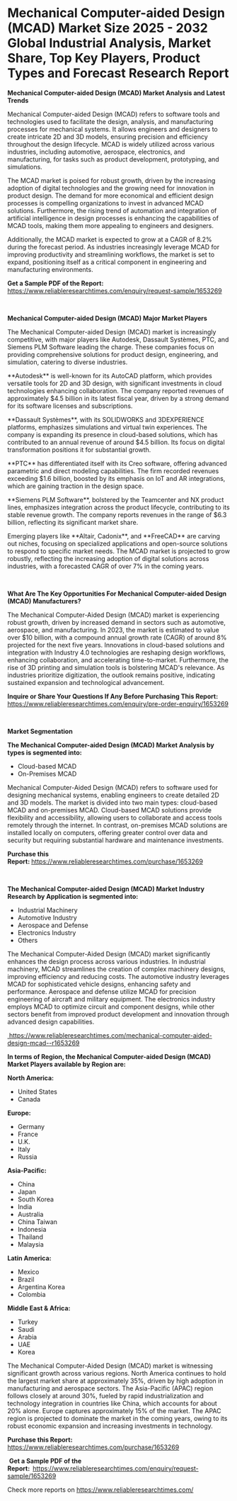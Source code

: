 <p><h1>Mechanical Computer-aided Design (MCAD) Market Size 2025 - 2032 Global Industrial Analysis, Market Share, Top Key Players, Product Types and Forecast Research Report</h1></p><p><strong>Mechanical Computer-aided Design (MCAD) Market Analysis and Latest Trends</strong></p>
<p><p>Mechanical Computer-aided Design (MCAD) refers to software tools and technologies used to facilitate the design, analysis, and manufacturing processes for mechanical systems. It allows engineers and designers to create intricate 2D and 3D models, ensuring precision and efficiency throughout the design lifecycle. MCAD is widely utilized across various industries, including automotive, aerospace, electronics, and manufacturing, for tasks such as product development, prototyping, and simulations.</p><p>The MCAD market is poised for robust growth, driven by the increasing adoption of digital technologies and the growing need for innovation in product design. The demand for more economical and efficient design processes is compelling organizations to invest in advanced MCAD solutions. Furthermore, the rising trend of automation and integration of artificial intelligence in design processes is enhancing the capabilities of MCAD tools, making them more appealing to engineers and designers.</p><p>Additionally, the MCAD market is expected to grow at a CAGR of 8.2% during the forecast period. As industries increasingly leverage MCAD for improving productivity and streamlining workflows, the market is set to expand, positioning itself as a critical component in engineering and manufacturing environments.</p></p>
<p><strong>Get a Sample PDF of the Report:&nbsp;</strong> <a href="https://www.reliableresearchtimes.com/enquiry/request-sample/1653269?utm_campaign=2232&utm_medium=2&utm_source=Github&utm_content=ia&utm_term=11032025&utm_id=mechanical-computer-aided-design-mcad">https://www.reliableresearchtimes.com/enquiry/request-sample/1653269</a></p>
<p>&nbsp;</p>
<p><strong>Mechanical Computer-aided Design (MCAD) Major Market Players</strong></p>
<p><p>The Mechanical Computer-aided Design (MCAD) market is increasingly competitive, with major players like Autodesk, Dassault Systèmes, PTC, and Siemens PLM Software leading the charge. These companies focus on providing comprehensive solutions for product design, engineering, and simulation, catering to diverse industries.</p><p>**Autodesk** is well-known for its AutoCAD platform, which provides versatile tools for 2D and 3D design, with significant investments in cloud technologies enhancing collaboration. The company reported revenues of approximately $4.5 billion in its latest fiscal year, driven by a strong demand for its software licenses and subscriptions.</p><p>**Dassault Systèmes**, with its SOLIDWORKS and 3DEXPERIENCE platforms, emphasizes simulations and virtual twin experiences. The company is expanding its presence in cloud-based solutions, which has contributed to an annual revenue of around $4.5 billion. Its focus on digital transformation positions it for substantial growth.</p><p>**PTC** has differentiated itself with its Creo software, offering advanced parametric and direct modeling capabilities. The firm recorded revenues exceeding $1.6 billion, boosted by its emphasis on IoT and AR integrations, which are gaining traction in the design space.</p><p>**Siemens PLM Software**, bolstered by the Teamcenter and NX product lines, emphasizes integration across the product lifecycle, contributing to its stable revenue growth. The company reports revenues in the range of $6.3 billion, reflecting its significant market share.</p><p>Emerging players like **Altair, Cadonix**, and **FreeCAD** are carving out niches, focusing on specialized applications and open-source solutions to respond to specific market needs. The MCAD market is projected to grow robustly, reflecting the increasing adoption of digital solutions across industries, with a forecasted CAGR of over 7% in the coming years.</p></p>
<p>&nbsp;</p>
<p><strong>What Are The Key Opportunities For Mechanical Computer-aided Design (MCAD) Manufacturers?</strong></p>
<p><p>The Mechanical Computer-Aided Design (MCAD) market is experiencing robust growth, driven by increased demand in sectors such as automotive, aerospace, and manufacturing. In 2023, the market is estimated to value over $10 billion, with a compound annual growth rate (CAGR) of around 8% projected for the next five years. Innovations in cloud-based solutions and integration with Industry 4.0 technologies are reshaping design workflows, enhancing collaboration, and accelerating time-to-market. Furthermore, the rise of 3D printing and simulation tools is bolstering MCAD's relevance. As industries prioritize digitization, the outlook remains positive, indicating sustained expansion and technological advancement.</p></p>
<p><strong>Inquire or Share Your Questions If Any Before Purchasing This Report:</strong> <a href="https://www.reliableresearchtimes.com/enquiry/pre-order-enquiry/1653269?utm_campaign=2232&utm_medium=2&utm_source=Github&utm_content=ia&utm_term=11032025&utm_id=mechanical-computer-aided-design-mcad">https://www.reliableresearchtimes.com/enquiry/pre-order-enquiry/1653269</a></p>
<p>&nbsp;</p>
<p><strong>Market Segmentation</strong></p>
<p><strong>The Mechanical Computer-aided Design (MCAD) Market Analysis by types is segmented into:</strong></p>
<p><ul><li>Cloud-based MCAD</li><li>On-Premises MCAD</li></ul></p>
<p><p>Mechanical Computer-Aided Design (MCAD) refers to software used for designing mechanical systems, enabling engineers to create detailed 2D and 3D models. The market is divided into two main types: cloud-based MCAD and on-premises MCAD. Cloud-based MCAD solutions provide flexibility and accessibility, allowing users to collaborate and access tools remotely through the internet. In contrast, on-premises MCAD solutions are installed locally on computers, offering greater control over data and security but requiring substantial hardware and maintenance investments.</p></p>
<p><strong>Purchase this Report:&nbsp;</strong><a href="https://www.reliableresearchtimes.com/purchase/1653269?utm_campaign=2232&utm_medium=2&utm_source=Github&utm_content=ia&utm_term=11032025&utm_id=mechanical-computer-aided-design-mcad">https://www.reliableresearchtimes.com/purchase/1653269</a></p>
<p>&nbsp;</p>
<p><strong>The Mechanical Computer-aided Design (MCAD) Market Industry Research by Application is segmented into:</strong></p>
<p><ul><li>Industrial Machinery</li><li>Automotive Industry</li><li>Aerospace and Defense</li><li>Electronics Industry</li><li>Others</li></ul></p>
<p><p>The Mechanical Computer-Aided Design (MCAD) market significantly enhances the design process across various industries. In industrial machinery, MCAD streamlines the creation of complex machinery designs, improving efficiency and reducing costs. The automotive industry leverages MCAD for sophisticated vehicle designs, enhancing safety and performance. Aerospace and defense utilize MCAD for precision engineering of aircraft and military equipment. The electronics industry employs MCAD to optimize circuit and component designs, while other sectors benefit from improved product development and innovation through advanced design capabilities.</p></p>
<p><a href="https://www.reliableresearchtimes.com/mechanical-computer-aided-design-mcad--r1653269?utm_campaign=2232&utm_medium=2&utm_source=Github&utm_content=ia&utm_term=11032025&utm_id=mechanical-computer-aided-design-mcad">&nbsp;https://www.reliableresearchtimes.com/mechanical-computer-aided-design-mcad--r1653269</a></p>
<p><strong>In terms of Region, the Mechanical Computer-aided Design (MCAD) Market Players available by Region are:</strong></p>
<p>
    <p> <strong> North America: </strong>
        <ul>
            <li>United States</li>
            <li>Canada</li>
        </ul>
        </p> 
    <p> <strong> Europe: </strong>
        <ul>
            <li>Germany</li>
            <li>France</li>
            <li>U.K.</li>
            <li>Italy</li>
            <li>Russia</li>
        </ul>
        </p> 
    <p> <strong> Asia-Pacific: </strong>
        <ul>
            <li>China</li>
            <li>Japan</li>
            <li>South Korea</li>
            <li>India</li>
            <li>Australia</li>
            <li>China Taiwan</li>
            <li>Indonesia</li>
            <li>Thailand</li>
            <li>Malaysia</li>
        </ul>
        </p> 
    <p> <strong> Latin America: </strong>
        <ul>
            <li>Mexico</li>
            <li>Brazil</li>
            <li>Argentina Korea</li>
            <li>Colombia</li>
        </ul>
        </p> 
    <p> <strong> Middle East & Africa: </strong>
        <ul>
            <li>Turkey</li>
            <li>Saudi</li>
            <li>Arabia</li>
            <li>UAE</li>
            <li>Korea</li>
        </ul>
    </p>
    </p>
<p><p>The Mechanical Computer-Aided Design (MCAD) market is witnessing significant growth across various regions. North America continues to hold the largest market share at approximately 35%, driven by high adoption in manufacturing and aerospace sectors. The Asia-Pacific (APAC) region follows closely at around 30%, fueled by rapid industrialization and technology integration in countries like China, which accounts for about 20% alone. Europe captures approximately 15% of the market. The APAC region is projected to dominate the market in the coming years, owing to its robust economic expansion and increasing investments in technology.</p></p>
<p><strong>Purchase this Report: </strong><a href="https://www.reliableresearchtimes.com/purchase/1653269?utm_campaign=2232&utm_medium=2&utm_source=Github&utm_content=ia&utm_term=11032025&utm_id=mechanical-computer-aided-design-mcad">https://www.reliableresearchtimes.com/purchase/1653269</a></p>
<p>&nbsp;<strong>Get a Sample PDF of the Report:&nbsp;&nbsp;</strong><a href="https://www.reliableresearchtimes.com/enquiry/request-sample/1653269?utm_campaign=2232&utm_medium=2&utm_source=Github&utm_content=ia&utm_term=11032025&utm_id=mechanical-computer-aided-design-mcad">https://www.reliableresearchtimes.com/enquiry/request-sample/1653269</a></p>
<p><strong></strong></p>
<p>Check more reports on <a href="https://www.reliableresearchtimes.com/?utm_campaign=2232&utm_medium=2&utm_source=Github&utm_content=ia&utm_term=11032025&utm_id=mechanical-computer-aided-design-mcad">https://www.reliableresearchtimes.com/</a></p>